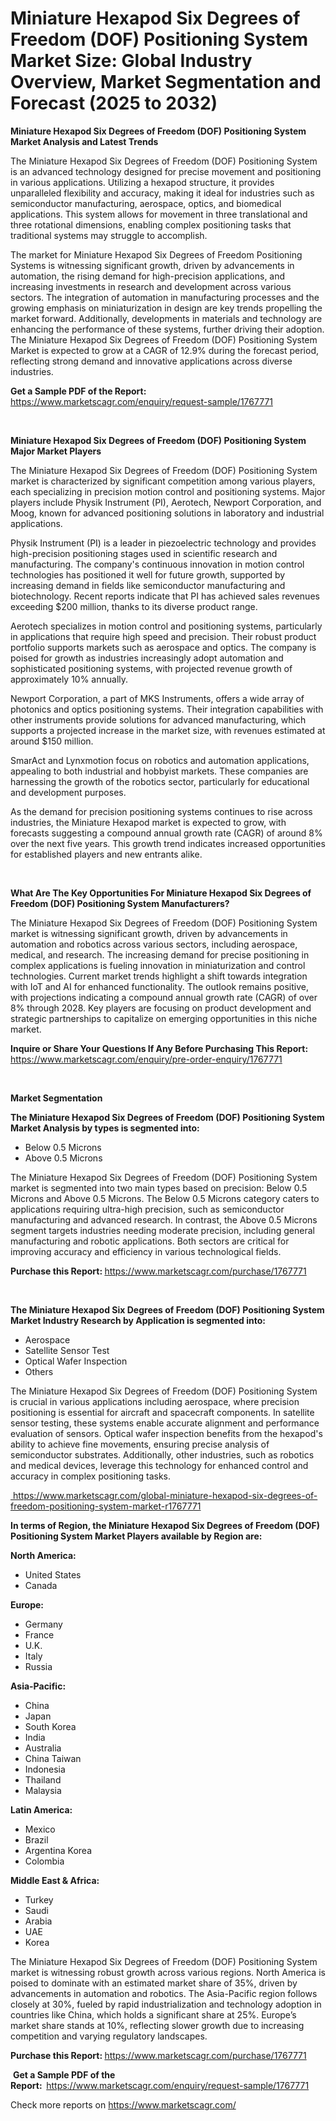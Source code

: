 <p><h1>Miniature Hexapod Six Degrees of Freedom (DOF) Positioning System Market Size: Global Industry Overview, Market Segmentation and Forecast (2025 to 2032)</h1></p><p><strong>Miniature Hexapod Six Degrees of Freedom (DOF) Positioning System Market Analysis and Latest Trends</strong></p>
<p><p>The Miniature Hexapod Six Degrees of Freedom (DOF) Positioning System is an advanced technology designed for precise movement and positioning in various applications. Utilizing a hexapod structure, it provides unparalleled flexibility and accuracy, making it ideal for industries such as semiconductor manufacturing, aerospace, optics, and biomedical applications. This system allows for movement in three translational and three rotational dimensions, enabling complex positioning tasks that traditional systems may struggle to accomplish.</p><p>The market for Miniature Hexapod Six Degrees of Freedom Positioning Systems is witnessing significant growth, driven by advancements in automation, the rising demand for high-precision applications, and increasing investments in research and development across various sectors. The integration of automation in manufacturing processes and the growing emphasis on miniaturization in design are key trends propelling the market forward. Additionally, developments in materials and technology are enhancing the performance of these systems, further driving their adoption. The Miniature Hexapod Six Degrees of Freedom (DOF) Positioning System Market is expected to grow at a CAGR of 12.9% during the forecast period, reflecting strong demand and innovative applications across diverse industries.</p></p>
<p><strong>Get a Sample PDF of the Report:&nbsp;</strong> <a href="https://www.marketscagr.com/enquiry/request-sample/1767771?utm_campaign=3506&utm_medium=2&utm_source=Github&utm_content=ia&utm_term=11042025&utm_id=miniature-hexapod-six-degrees-of-freedom-dof-positioning-system">https://www.marketscagr.com/enquiry/request-sample/1767771</a></p>
<p>&nbsp;</p>
<p><strong>Miniature Hexapod Six Degrees of Freedom (DOF) Positioning System Major Market Players</strong></p>
<p><p>The Miniature Hexapod Six Degrees of Freedom (DOF) Positioning System market is characterized by significant competition among various players, each specializing in precision motion control and positioning systems. Major players include Physik Instrument (PI), Aerotech, Newport Corporation, and Moog, known for advanced positioning solutions in laboratory and industrial applications.</p><p>Physik Instrument (PI) is a leader in piezoelectric technology and provides high-precision positioning stages used in scientific research and manufacturing. The company's continuous innovation in motion control technologies has positioned it well for future growth, supported by increasing demand in fields like semiconductor manufacturing and biotechnology. Recent reports indicate that PI has achieved sales revenues exceeding $200 million, thanks to its diverse product range.</p><p>Aerotech specializes in motion control and positioning systems, particularly in applications that require high speed and precision. Their robust product portfolio supports markets such as aerospace and optics. The company is poised for growth as industries increasingly adopt automation and sophisticated positioning systems, with projected revenue growth of approximately 10% annually.</p><p>Newport Corporation, a part of MKS Instruments, offers a wide array of photonics and optics positioning systems. Their integration capabilities with other instruments provide solutions for advanced manufacturing, which supports a projected increase in the market size, with revenues estimated at around $150 million.</p><p>SmarAct and Lynxmotion focus on robotics and automation applications, appealing to both industrial and hobbyist markets. These companies are harnessing the growth of the robotics sector, particularly for educational and development purposes.</p><p>As the demand for precision positioning systems continues to rise across industries, the Miniature Hexapod market is expected to grow, with forecasts suggesting a compound annual growth rate (CAGR) of around 8% over the next five years. This growth trend indicates increased opportunities for established players and new entrants alike.</p></p>
<p>&nbsp;</p>
<p><strong>What Are The Key Opportunities For Miniature Hexapod Six Degrees of Freedom (DOF) Positioning System Manufacturers?</strong></p>
<p><p>The Miniature Hexapod Six Degrees of Freedom (DOF) Positioning System market is witnessing significant growth, driven by advancements in automation and robotics across various sectors, including aerospace, medical, and research. The increasing demand for precise positioning in complex applications is fueling innovation in miniaturization and control technologies. Current market trends highlight a shift towards integration with IoT and AI for enhanced functionality. The outlook remains positive, with projections indicating a compound annual growth rate (CAGR) of over 8% through 2028. Key players are focusing on product development and strategic partnerships to capitalize on emerging opportunities in this niche market.</p></p>
<p><strong>Inquire or Share Your Questions If Any Before Purchasing This Report:</strong> <a href="https://www.marketscagr.com/enquiry/pre-order-enquiry/1767771?utm_campaign=3506&utm_medium=2&utm_source=Github&utm_content=ia&utm_term=11042025&utm_id=miniature-hexapod-six-degrees-of-freedom-dof-positioning-system">https://www.marketscagr.com/enquiry/pre-order-enquiry/1767771</a></p>
<p>&nbsp;</p>
<p><strong>Market Segmentation</strong></p>
<p><strong>The Miniature Hexapod Six Degrees of Freedom (DOF) Positioning System Market Analysis by types is segmented into:</strong></p>
<p><ul><li>Below 0.5 Microns</li><li>Above 0.5 Microns</li></ul></p>
<p><p>The Miniature Hexapod Six Degrees of Freedom (DOF) Positioning System market is segmented into two main types based on precision: Below 0.5 Microns and Above 0.5 Microns. The Below 0.5 Microns category caters to applications requiring ultra-high precision, such as semiconductor manufacturing and advanced research. In contrast, the Above 0.5 Microns segment targets industries needing moderate precision, including general manufacturing and robotic applications. Both sectors are critical for improving accuracy and efficiency in various technological fields.</p></p>
<p><strong>Purchase this Report:&nbsp;</strong><a href="https://www.marketscagr.com/purchase/1767771?utm_campaign=3506&utm_medium=2&utm_source=Github&utm_content=ia&utm_term=11042025&utm_id=miniature-hexapod-six-degrees-of-freedom-dof-positioning-system">https://www.marketscagr.com/purchase/1767771</a></p>
<p>&nbsp;</p>
<p><strong>The Miniature Hexapod Six Degrees of Freedom (DOF) Positioning System Market Industry Research by Application is segmented into:</strong></p>
<p><ul><li>Aerospace</li><li>Satellite Sensor Test</li><li>Optical Wafer Inspection</li><li>Others</li></ul></p>
<p><p>The Miniature Hexapod Six Degrees of Freedom (DOF) Positioning System is crucial in various applications including aerospace, where precision positioning is essential for aircraft and spacecraft components. In satellite sensor testing, these systems enable accurate alignment and performance evaluation of sensors. Optical wafer inspection benefits from the hexapod's ability to achieve fine movements, ensuring precise analysis of semiconductor substrates. Additionally, other industries, such as robotics and medical devices, leverage this technology for enhanced control and accuracy in complex positioning tasks.</p></p>
<p><a href="https://www.marketscagr.com/global-miniature-hexapod-six-degrees-of-freedom-positioning-system-market-r1767771?utm_campaign=3506&utm_medium=2&utm_source=Github&utm_content=ia&utm_term=11042025&utm_id=miniature-hexapod-six-degrees-of-freedom-dof-positioning-system">&nbsp;https://www.marketscagr.com/global-miniature-hexapod-six-degrees-of-freedom-positioning-system-market-r1767771</a></p>
<p><strong>In terms of Region, the Miniature Hexapod Six Degrees of Freedom (DOF) Positioning System Market Players available by Region are:</strong></p>
<p>
    <p> <strong> North America: </strong>
        <ul>
            <li>United States</li>
            <li>Canada</li>
        </ul>
        </p> 
    <p> <strong> Europe: </strong>
        <ul>
            <li>Germany</li>
            <li>France</li>
            <li>U.K.</li>
            <li>Italy</li>
            <li>Russia</li>
        </ul>
        </p> 
    <p> <strong> Asia-Pacific: </strong>
        <ul>
            <li>China</li>
            <li>Japan</li>
            <li>South Korea</li>
            <li>India</li>
            <li>Australia</li>
            <li>China Taiwan</li>
            <li>Indonesia</li>
            <li>Thailand</li>
            <li>Malaysia</li>
        </ul>
        </p> 
    <p> <strong> Latin America: </strong>
        <ul>
            <li>Mexico</li>
            <li>Brazil</li>
            <li>Argentina Korea</li>
            <li>Colombia</li>
        </ul>
        </p> 
    <p> <strong> Middle East & Africa: </strong>
        <ul>
            <li>Turkey</li>
            <li>Saudi</li>
            <li>Arabia</li>
            <li>UAE</li>
            <li>Korea</li>
        </ul>
    </p>
    </p>
<p><p>The Miniature Hexapod Six Degrees of Freedom (DOF) Positioning System market is witnessing robust growth across various regions. North America is poised to dominate with an estimated market share of 35%, driven by advancements in automation and robotics. The Asia-Pacific region follows closely at 30%, fueled by rapid industrialization and technology adoption in countries like China, which holds a significant share at 25%. Europe’s market share stands at 10%, reflecting slower growth due to increasing competition and varying regulatory landscapes.</p></p>
<p><strong>Purchase this Report: </strong><a href="https://www.marketscagr.com/purchase/1767771?utm_campaign=3506&utm_medium=2&utm_source=Github&utm_content=ia&utm_term=11042025&utm_id=miniature-hexapod-six-degrees-of-freedom-dof-positioning-system">https://www.marketscagr.com/purchase/1767771</a></p>
<p>&nbsp;<strong>Get a Sample PDF of the Report:&nbsp;&nbsp;</strong><a href="https://www.marketscagr.com/enquiry/request-sample/1767771?utm_campaign=3506&utm_medium=2&utm_source=Github&utm_content=ia&utm_term=11042025&utm_id=miniature-hexapod-six-degrees-of-freedom-dof-positioning-system">https://www.marketscagr.com/enquiry/request-sample/1767771</a></p>
<p><strong></strong></p>
<p>Check more reports on <a href="https://www.marketscagr.com/?utm_campaign=3506&utm_medium=2&utm_source=Github&utm_content=ia&utm_term=11042025&utm_id=miniature-hexapod-six-degrees-of-freedom-dof-positioning-system">https://www.marketscagr.com/</a></p>